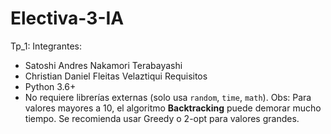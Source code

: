 # Electiva-3-IA
Tp_1:
Integrantes:
  - Satoshi Andres Nakamori Terabayashi
  - Christian Daniel Fleitas Velaztiqui
Requisitos
  - Python 3.6+
  - No requiere librerías externas (solo usa `random`, `time`, `math`).
Obs: Para valores mayores a 10, el algoritmo **Backtracking** puede demorar mucho tiempo. Se recomienda usar Greedy o 2-opt para valores grandes.
